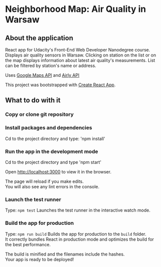# Neighborhood Map: Air Quality in Warsaw

## About the application

React app for Udacity's Front-End Web Developer Nanodegree course.
Displays air quality sensors in Warsaw. Clicking on station on the list or on the map displays information about latest air quality's measurements. List can be filtered by station's name or address.

Uses [Google Maps API](https://cloud.google.com/maps-platform/) and [Airly API](http://www.map.airly.eu)

This project was bootstrapped with [Create React App](https://github.com/facebookincubator/create-react-app).


## What to do with it

### Copy or clone git repository

### Install packages and dependencies
Cd to the project directory and type: 'npm install'

### Run the app in the development mode

Cd to the project directory and type 'npm start'

Open [http://localhost:3000](http://localhost:3000) to view it in the browser.

The page will reload if you make edits.<br>
You will also see any lint errors in the console.

### Launch the test runner
Type: `npm test`
Launches the test runner in the interactive watch mode.<br>


### Build the app for production
Type: `npm run build`
Builds the app for production to the `build` folder.<br>
It correctly bundles React in production mode and optimizes the build for the best performance.

The build is minified and the filenames include the hashes.<br>
Your app is ready to be deployed!
